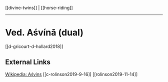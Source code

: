 [[divine-twins]] | [[horse-riding]]

---

# Ved. Aśvínā (dual)
[[d-gricourt-d-hollard2018]]


## External Links
[Wikipedia: Aśvins](https://en.wikipedia.org/wiki/A%C5%9Bvins)
[[c-rolinson2019-9-16]]
[[rolinson2019-11-14]]
